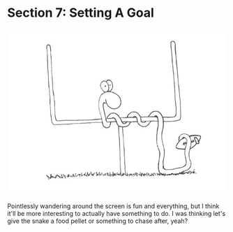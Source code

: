 # Section 7: Setting A Goal

![](images/setting-a-goal.jpg)

Pointlessly wandering around the screen is fun and everything, but I
think it'll be more interesting to actually have something to do. I was
thinking let's give the snake a food pellet or something to chase after,
yeah?
